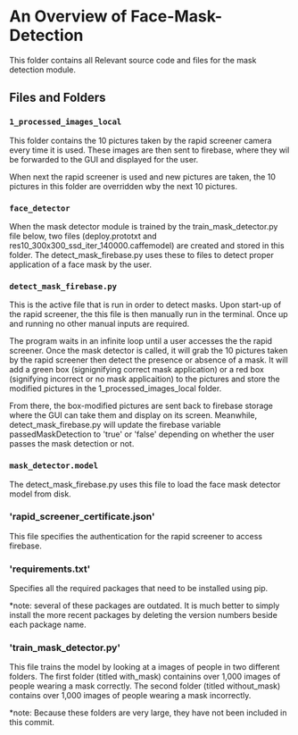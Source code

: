 # An Overview of Face-Mask-Detection

This folder contains all Relevant source code and files for the mask detection module.

## Files and Folders

### `1_processed_images_local`

This folder contains the 10 pictures taken by the rapid screener camera every time it is used.
These images are then sent to firebase, where they wil be forwarded to the GUI and displayed 
for the user. 

When next the rapid screener is used and new pictures are taken, the 10 pictures in this folder 
are overridden wby the next 10 pictures.

### `face_detector`

When the mask detector module is trained by the train_mask_detector.py file below, two files
(deploy.prototxt and res10_300x300_ssd_iter_140000.caffemodel) are created and stored in this
folder. The detect_mask_firebase.py uses these to files to detect proper application of a face
mask by the user.

### `detect_mask_firebase.py`

This is the active file that is run in order to detect masks. Upon start-up of the rapid 
screener, the this file is then manually run in the terminal. Once up and running no other
manual inputs are required.

The program waits in an infinite loop until a user accesses the the rapid screener. Once the
mask detector is called, it will grab the 10 pictures taken by the rapid screener then detect the 
presence or absence of a mask. It will add a green box (signignifying correct mask application)
or a red box (signifying incorrect or no mask applicaition) to the pictures and store the modified
pictures in the 1_processed_images_local folder. 

From there, the box-modified pictures are sent back to firebase storage where the GUI can take them 
and display on its screen. Meanwhile, detect_mask_firebase.py will update the firebase variable 
passedMaskDetection to 'true' or 'false' depending on whether the user passes the mask detection or not.

### `mask_detector.model`

The detect_mask_firebase.py uses this file to load the face mask detector model from disk.

### 'rapid_screener_certificate.json'

This file specifies the authentication for the rapid screener to access firebase.

### 'requirements.txt'

Specifies all the required packages that need to be installed using pip.

*note: several of these packages are outdated. It is much better to simply install the more 
       recent packages by deleting the version numbers beside each package name.

### 'train_mask_detector.py'

This file trains the model by looking at a images of people in two different folders. The first 
folder (titled with_mask) containins over 1,000 images of people wearing a mask correctly. The 
second folder (titled without_mask) contains over 1,000 images of people wearing a mask incorrectly.

*note: Because these folders are very large, they have not been included in this commit.
